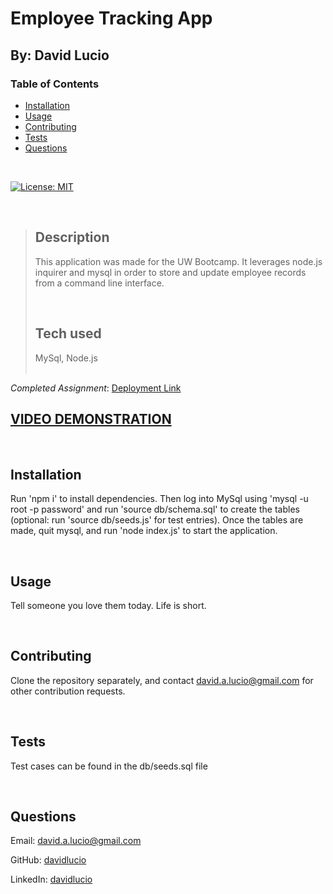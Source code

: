 # Employee Tracking App

## By: David Lucio

<a name="back"></a>
### Table of Contents

* [Installation](#installation)
* [Usage](#usage)
* [Contributing](#contributing)
* [Tests](#tests)
* [Questions](#questions)

&nbsp;

[![License: MIT](https://img.shields.io/badge/License-MIT-yellow.svg)](https://opensource.org/licenses/MIT)

&nbsp;

> ## **Description**<br/>
> This application was made for the UW Bootcamp. It leverages node.js inquirer and mysql in order to store and update employee records from a command line interface.<br/>
> 
> &nbsp;
>
> ## **Tech used**<br/>
> MySql, Node.js  
> <br/>

*Completed Assignment*: [Deployment Link](https://github.com/davidlucio/employeetrackingapp_HW12)

## **[VIDEO DEMONSTRATION](https://www.youtube.com/watch?v=4Q-3zcR89nA)**

&nbsp;

<a name="installation"></a>
## **Installation**  
Run 'npm i' to install dependencies. Then log into MySql using 'mysql -u root -p password' and run 'source db/schema.sql' to create the tables (optional: run 'source db/seeds.js' for test entries). Once the tables are made, quit mysql, and run 'node index.js' to start the application.  


&nbsp;

<a name="usage"></a>
## **Usage**  
Tell someone you love them today. Life is short.  

&nbsp;

<a name="contributing"></a>
## **Contributing**
Clone the repository separately, and contact david.a.lucio@gmail.com for other contribution requests.  


&nbsp;

<a name="tests"></a>
## **Tests**  
Test cases can be found in the db/seeds.sql file  


&nbsp;

<a name="questions"></a>
## **Questions**  

Email: david.a.lucio@gmail.com

GitHub: [davidlucio](http://github.com/davidlucio)  

LinkedIn: [davidlucio](https://www.linkedin.com/in/davidlucio)